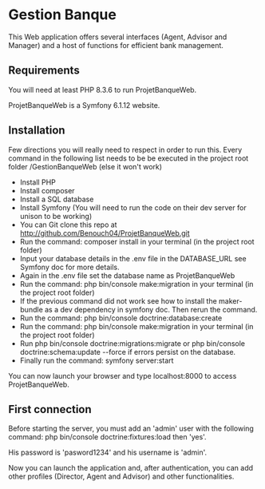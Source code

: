 # Gestion Banque
This Web application offers several interfaces (Agent, Advisor and Manager) and a host of functions for efficient bank management.

## Requirements
You will need at least PHP 8.3.6 to run ProjetBanqueWeb.

ProjetBanqueWeb is a Symfony 6.1.12 website.

## Installation
Few directions you will really need to respect in order to run this.
Every command in the following list needs to be be executed in the project root folder /GestionBanqueWeb (else it won't work) 
 - Install PHP 
 - Install composer
 - Install a SQL database
 - Install Symfony (You will need to run the code on their dev server for unison to be working)
 - You can Git clone this repo at http://github.com/Benouch04/ProjetBanqueWeb.git
 - Run the command: composer install in your terminal (in the project root folder)
 - Input your database details in the .env file in the DATABASE_URL see Symfony doc for more details.
 - Again in the .env file set the database name as ProjetBanqueWeb
 - Run the command: php bin/console make:migration in your terminal (in the project root folder)
 - If the previous command did not work see how to install the maker-bundle as a dev dependency in symfony doc. Then rerun the command.
 - Run the command: php bin/console doctrine:database:create 
 - Run the command: php bin/console make:migration in your terminal (in the project root folder)
 - Run php bin/console doctrine:migrations:migrate or php bin/console doctrine:schema:update --force if errors persist on the database.
 - Finally run the command: symfony server:start

You can now launch your browser and type localhost:8000 to access ProjetBanqueWeb.

## First connection

Before starting the server, you must add an 'admin' user with the following command: 
php bin/console doctrine:fixtures:load then 'yes'.

His password is 'pasword1234' and his username is 'admin'.

Now you can launch the application and, after authentication, you can add other profiles (Director, Agent and Advisor) and other functionalities.
